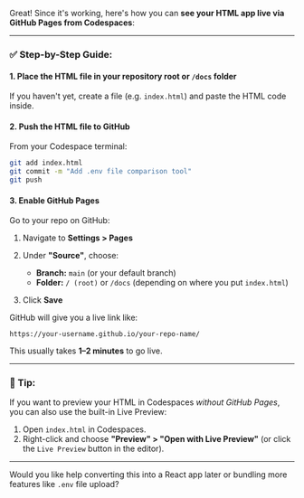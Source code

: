 Great! Since it's working, here's how you can **see your HTML app live via GitHub Pages from Codespaces**:

---

### ✅ Step-by-Step Guide:

#### 1. **Place the HTML file in your repository root or `/docs` folder**

If you haven't yet, create a file (e.g. `index.html`) and paste the HTML code inside.

#### 2. **Push the HTML file to GitHub**

From your Codespace terminal:

```bash
git add index.html
git commit -m "Add .env file comparison tool"
git push
```

#### 3. **Enable GitHub Pages**

Go to your repo on GitHub:

1. Navigate to **Settings > Pages**
2. Under **"Source"**, choose:

   * **Branch:** `main` (or your default branch)
   * **Folder:** `/ (root)` or `/docs` (depending on where you put `index.html`)
3. Click **Save**

GitHub will give you a live link like:

```
https://your-username.github.io/your-repo-name/
```

This usually takes **1–2 minutes** to go live.

---

### 🧠 Tip:

If you want to preview your HTML in Codespaces *without GitHub Pages*, you can also use the built-in Live Preview:

1. Open `index.html` in Codespaces.
2. Right-click and choose **"Preview" > "Open with Live Preview"** (or click the `Live Preview` button in the editor).

---

Would you like help converting this into a React app later or bundling more features like `.env` file upload?
